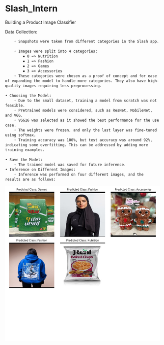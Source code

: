 # Slash_Intern
Building a Product Image Classifier


Data Collection:

        ◦ Snapshots were taken from different categories in the Slash app.
        
        ◦ Images were split into 4 categories:
            ▪ 0 => Nutrition
            ▪ 1 => Fashion
            ▪ 2 => Games
            ▪ 3 => Accessories
        ◦ These categories were chosen as a proof of concept and for ease of expanding the model to handle more categories. They also have high-quality images requiring less preprocessing.

    • Choosing the Model:
        ◦ Due to the small dataset, training a model from scratch was not feasible.
        ◦ Pretrained models were considered, such as ResNet, MobileNet, and VGG.
        ◦ VGG16 was selected as it showed the best performance for the use case.
        ◦ The weights were frozen, and only the last layer was fine-tuned using softmax.
        ◦ Training accuracy was 100%, but test accuracy was around 92%, indicating some overfitting. This can be addressed by adding more training examples.
    
    • Save the Model:
        ◦ The trained model was saved for future inference.
    • Inference on Different Images:
        ◦ Inference was performed on four different images, and the results are as follows: 
![Alt Text](predictions_plot.png)

